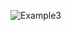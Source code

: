 ![Example3](https://github.com/Medosha22/Mastering-Embedded-Systems-Online-Diploma/assets/125259963/0ada07f5-3629-44a8-b52e-76f96d8fbcda)
